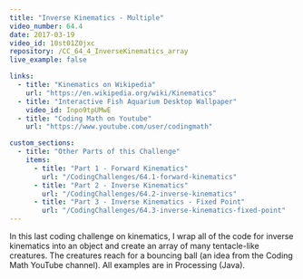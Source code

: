 ```yaml
---
title: "Inverse Kinematics - Multiple"
video_number: 64.4
date: 2017-03-19
video_id: 10st01Z0jxc
repository: /CC_64_4_InverseKinematics_array
live_example: false

links:
  - title: "Kinematics on Wikipedia"
    url: "https://en.wikipedia.org/wiki/Kinematics"
  - title: "Interactive Fish Aquarium Desktop Wallpaper"
    video_id: Inpo9tpUMwE
  - title: "Coding Math on Youtube"
    url: "https://www.youtube.com/user/codingmath"

custom_sections:
  - title: "Other Parts of this Challenge"
    items:
      - title: "Part 1 - Forward Kinematics"
        url: "/CodingChallenges/64.1-forward-kinematics"
      - title: "Part 2 - Inverse Kinematics"
        url: "/CodingChallenges/64.2-inverse-kinematics"
      - title: "Part 3 - Inverse Kinematics - Fixed Point"
        url: "/CodingChallenges/64.3-inverse-kinematics-fixed-point"
---
```


In this last coding challenge on kinematics, I wrap all of the code for inverse kinematics into an object and create an array of many tentacle-like creatures. The creatures reach for a bouncing ball (an idea from the Coding Math YouTube channel). All examples are in Processing (Java).
